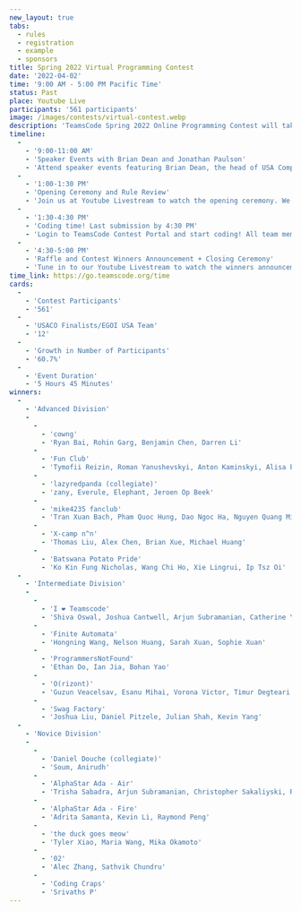 ```yaml
---
new_layout: true
tabs:
  - rules
  - registration
  - example
  - sponsors
title: Spring 2022 Virtual Programming Contest
date: '2022-04-02'
time: '9:00 AM - 5:00 PM Pacific Time'
status: Past
place: Youtube Live
participants: '561 participants'
image: /images/contests/virtual-contest.webp
description: 'TeamsCode Spring 2022 Online Programming Contest will take place on Saturday, April 2nd, from 9 to 5 PM (Pacific Time) through a Youtube livestream! Teams of up to 4 students will spend 3 hours solving interesting algorithmic problems. There will be three divisions: Novice, Intermediate, and Advanced. In addition to our algorithmic competition, TeamsCode will be featuring two speakers, Brian Dean, the head of USA Computing Olympiad (USACO), and Jonathan Paulson, an avid competitive programmer and USACO staff member. Over 4500 dollars worth of prizes will be given out, including placement awards, raffle prizes, and more! Only pre-college participants are eligible for prizes.'
timeline:
  -
    - '9:00-11:00 AM'
    - 'Speaker Events with Brian Dean and Jonathan Paulson'
    - 'Attend speaker events featuring Brian Dean, the head of USA Computing Olympiad, and Jonathan Paulson.'
  -
    - '1:00-1:30 PM'
    - 'Opening Ceremony and Rule Review'
    - 'Join us at Youtube Livestream to watch the opening ceremony. We will also be going over the rules of the contest.'
  -
    - '1:30-4:30 PM'
    - 'Coding time! Last submission by 4:30 PM'
    - 'Login to TeamsCode Contest Portal and start coding! All team members can submit solution and instantly access feedback until 4:30 PM.'
  -
    - '4:30-5:00 PM'
    - 'Raffle and Contest Winners Announcement + Closing Ceremony'
    - 'Tune in to our Youtube Livestream to watch the winners announcement, raffle, and our final closing ceremony.'
time_link: https://go.teamscode.org/time
cards:
  -
    - 'Contest Participants'
    - '561'
  -
    - 'USACO Finalists/EGOI USA Team'
    - '12'
  -
    - 'Growth in Number of Participants'
    - '60.7%'
  -
    - 'Event Duration'
    - '5 Hours 45 Minutes'
winners:
  -
    - 'Advanced Division'
    -
      -
        - 'cowng'
        - 'Ryan Bai, Rohin Garg, Benjamin Chen, Darren Li'
      -
        - 'Fun Club'
        - 'Tymofii Reizin, Roman Yanushevskyi, Anton Kaminskyi, Alisa Potemkina'
      -
        - 'lazyredpanda (collegiate)'
        - 'zany, Everule, Elephant, Jeroen Op Beek'
      -
        - 'mike4235 fanclub'
        - 'Tran Xuan Bach, Pham Quoc Hung, Dao Ngoc Ha, Nguyen Quang Minh'
      -
        - 'X-camp n^n'
        - 'Thomas Liu, Alex Chen, Brian Xue, Michael Huang'
      -
        - 'Batswana Potato Pride'
        - 'Ko Kin Fung Nicholas, Wang Chi Ho, Xie Lingrui, Ip Tsz Oi'
  -
    - 'Intermediate Division'
    -
      -
        - 'I ❤️ Teamscode'
        - 'Shiva Oswal, Joshua Cantwell, Arjun Subramanian, Catherine Yu'
      -
        - 'Finite Automata'
        - 'Hongning Wang, Nelson Huang, Sarah Xuan, Sophie Xuan'
      -
        - 'ProgrammersNotFound'
        - 'Ethan Do, Ian Jia, Bohan Yao'
      -
        - 'O(rizont)'
        - 'Guzun Veacelsav, Esanu Mihai, Vorona Victor, Timur Degteari'
      -
        - 'Swag Factory'
        - 'Joshua Liu, Daniel Pitzele, Julian Shah, Kevin Yang'
  -
    - 'Novice Division'
    -
      -
        - 'Daniel Douche (collegiate)'
        - 'Soum, Anirudh'
      -
        - 'AlphaStar Ada - Air'
        - 'Trisha Sabadra, Arjun Subramanian, Christopher Sakaliyski, Ryka Chopra'
      -
        - 'AlphaStar Ada - Fire'
        - 'Adrita Samanta, Kevin Li, Raymond Peng'
      -
        - 'the duck goes meow'
        - 'Tyler Xiao, Maria Wang, Mika Okamoto'
      -
        - '02'
        - 'Alec Zhang, Sathvik Chundru'
      -
        - 'Coding Craps'
        - 'Srivaths P'
---
```

